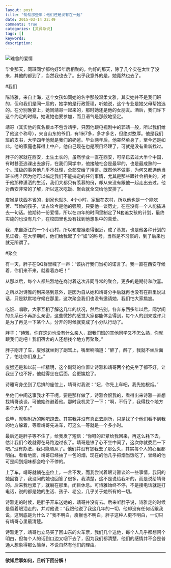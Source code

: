 ```yaml
---
layout: post
title: "匆匆那些年：他们还是没有在一起"
date: 2015-03-14 22:49
comments: true
categories: [灵异杂说]
tags: []
keywords: 
description: 
---
```

![难舍的爱情](http://www.hdwallpapers.in/walls/end_of_love-normal.jpg)

毕业那天，同班同学都约好5年后相聚的。约好的那天，除了几个实在太忙了没来，其他的都到了，当然我也去了。出乎我意外的是，她竟然也去了。


#我们

陈诗雅，来自上海，这个女孩如同她的名字那般温柔文雅，其实她并不是我们班的，但和我们是同一届的，她学的是行政管理，听她说，这个专业是她父母帮她选的。在分别晚宴上，她同靖哥一起来的，那时她还是他的女朋友。酒后，我们许下这个约定的时候，她说她也要参加，而且语气是那般地坚定。

<!--more-->
靖哥（其实他的真名根本不包含靖字，只因他跟电视剧中的郭靖一般，所以我们给了他这个称号），来自山东的爷们，有1米7多，多才多艺，但绝对憨厚。他是我们班的支书，大学四年他就是我们的奶爸。毕业两年后，他突然单身了，至今还是如此。他的家庭也算得上中产，他自己现在也是项目经理了，可就是没有重新找过。

胖子的家就在西安，土生土长的，虽然学业一直在西安，可早已去过大半个中国，有时甚至逃课出去旅行，在我们同学中，他接触社会是最早的，也是最成熟的一个。班级的事务他几乎不处理，全部交给了靖哥。既然他不做事，为何又都选他当班长呢？因为他可以搞定我们不能搞定的任何事情，尤其是那些跟社会相关的。对于他那种潇洒的生活，我们大都只有羡慕的份，却从来没有跟他一起走出去过。他对西安非常的了解，所以这次吃饭、聚会就全交给他安排了。

廋猴是陕西本省的，到家也就3、4个小时，家里在农村，所以他也是一个能吃苦、节俭的孩子，谈古论今是他的强项，只要他一谈历史，在座没有一个人能插进去一句话。他期待一份爱情，所以在四年的时间里制定了N套追女孩的计划，最终实施的也没有几个，在校园里也没有找到他想象中的真爱。

我，来自浙江的一个小山村，所以和廋猴走得很近，成了基友，也是他各种计划的见证者。在大学期间，他们给我起了个“妞”的称号，当然是不习惯的，到了后来也就无所谓了。


#聚会

有一天，胖子在QQ群里喊了一声：“该执行我们当初的诺言了。我一直在西安守候着，你们来不来，就看着办吧！”

从那以后，每个人都热烈地在商讨着这次非同寻常的聚会，更多的是期待和欣喜。

之所以对诗雅的到来感到意外，是因为自从她和靖哥分手后就再也没有在群里说过话，只是默默地守候在那里，这次聚会我们也没有邀请她，我们怕大家尴尬。

吃饭、唱歌，大家互相了解这几年的状况，然后告别。各奔东西多年以后，同学间的关系已不再那么亲密，这些微妙的感觉大家都能体会得到，每个人的到来或许只是为了再见一下某个人，分开的时候就变成了小分队行动了。

胖子：“诗雅，你在这边也没有什么亲人，跟我们班的其他同学又不怎么熟，你就跟我们走吧！我们宿舍的人还想找个地方再聚聚。”

胖子刚开了车，廋猴就坐到了副驾上，嘴里喃喃道：“醉了，醉了，我就不坐后面了，怕吐你们身上。”

廋猴还是和以前一样精明，这个副驾的位置让诗雅和靖哥两个抢先坐了都不好，让我坐了也不好，他就得坐在后面，会更尴尬了。

诗雅弯身坐到了后排的座位上，靖哥对我说：“妞，你先上车吧，我先抽根烟。”

坐他们中间这事我才不干呢，要是那样做了，诗雅会恨我的，看得出来诗雅一直想找靖哥谈谈，可他始终避着他。那时我机灵了一下：“啊，不行了，我得找个地方来个大的了。”

说毕，就朝附近的网吧跑去。其实我并没有真正去厕所，只是找了个他们看不到我的地方躲着，等着靖哥先进车，可这么一等就是一个多小时。

最后还是胖子等不住了，给我发了短信：“你呀的赶紧给我回来，再这么耗下去，估计我们今晚就得在马路边过夜了。靖哥是铁了心不坐中间了，这次你就委屈一下吧。”没有办法，我只能顺从了。他们并没有怨我去了那么久，其实每个人的心里都明白。看看地面，靖哥已经抽了一包的烟，现在的他几乎把烟当饭吃了，曾经的他可是闻到烟味都会呛个不停的。

上了车，靖哥就躺在座位上，一言不发，而我尝试着跟诗雅谈论一些事情，我问的她回答了，我没问的她也回答了很多，我清楚，这不是说给我听的，而是说给靖哥的。后来我也累了，就躺在那里，闭目休息。可诗雅始终不停，不是接电话就是打电话，说的都是她的生活、孩子、老公，几乎关于她所有的一切。

诗雅走的时候，是胖子开车送她的，靖哥并没有去。后来听胖子说，诗雅走的时候是留着眼泪走的，并对他说：“我跟他说了我这几年的一切，他却没有任何话跟我说，这到底是为什么？”我不明白，廋猴也不明白，胖子这种人更不明白，一切只有靖哥心里最清楚。

诗雅走了，靖哥也立马买了回山东的火车票，我们几个送他，每个人几乎都想问个明白，但每个人的话到口边又咽下去了，因为我们都清楚，他们的感情并不会是普通人想象得那么简单，不说自然有他们的理由。

---

<b>欲知后事如何，且听下回分解！</b>
